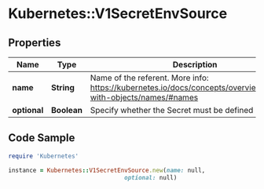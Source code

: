 # Kubernetes::V1SecretEnvSource

## Properties

Name | Type | Description | Notes
------------ | ------------- | ------------- | -------------
**name** | **String** | Name of the referent. More info: https://kubernetes.io/docs/concepts/overview/working-with-objects/names/#names | [optional] 
**optional** | **Boolean** | Specify whether the Secret must be defined | [optional] 

## Code Sample

```ruby
require 'Kubernetes'

instance = Kubernetes::V1SecretEnvSource.new(name: null,
                                 optional: null)
```


